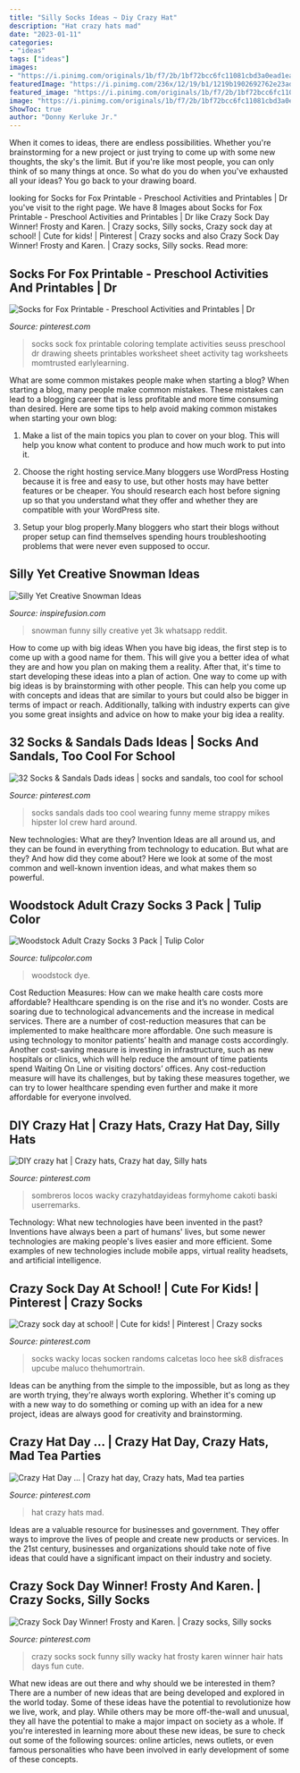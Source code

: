 ```yaml
---
title: "Silly Socks Ideas ~ Diy Crazy Hat"
description: "Hat crazy hats mad"
date: "2023-01-11"
categories:
- "ideas"
tags: ["ideas"]
images:
- "https://i.pinimg.com/originals/1b/f7/2b/1bf72bcc6fc11081cbd3a0ead1eaa7e2.jpg"
featuredImage: "https://i.pinimg.com/236x/12/19/b1/1219b1902692762e23ad207a31ae8f53--socks-and-sandals-hint.jpg"
featured_image: "https://i.pinimg.com/originals/1b/f7/2b/1bf72bcc6fc11081cbd3a0ead1eaa7e2.jpg"
image: "https://i.pinimg.com/originals/1b/f7/2b/1bf72bcc6fc11081cbd3a0ead1eaa7e2.jpg"
ShowToc: true
author: "Donny Kerluke Jr."
---
```



When it comes to ideas, there are endless possibilities. Whether you're brainstorming for a new project or just trying to come up with some new thoughts, the sky's the limit. But if you're like most people, you can only think of so many things at once. So what do you do when you've exhausted all your ideas? You go back to your drawing board.

	

		
looking for Socks for Fox Printable - Preschool Activities and Printables | Dr you've visit to the right page. We have 8 Images about Socks for Fox Printable - Preschool Activities and Printables | Dr like Crazy Sock Day Winner! Frosty and Karen. | Crazy socks, Silly socks, Crazy sock day at school! | Cute for kids! | Pinterest | Crazy socks and also Crazy Sock Day Winner! Frosty and Karen. | Crazy socks, Silly socks. Read more:
		
    
## Socks For Fox Printable - Preschool Activities And Printables | Dr

<img loading=lazy src="https://i.pinimg.com/736x/21/cb/ba/21cbbace6493633bac652f5dd90628cb--fox-in-socks-printable-fox-in-socks-template.jpg" onerror="this.onerror=null;this.src='https://tse3.mm.bing.net/th?id=OIP.PC8jPz6PPtX-SeSQLckbNQHaJ4&amp;pid=15.1';" alt="Socks for Fox Printable - Preschool Activities and Printables | Dr">

_Source: pinterest.com_

>socks sock fox printable coloring template activities seuss preschool dr drawing sheets printables worksheet sheet activity tag worksheets momtrusted earlylearning. 

	

What are some common mistakes people make when starting a blog?
When starting a blog, many people make common mistakes. These mistakes can lead to a blogging career that is less profitable and more time consuming than desired. Here are some tips to help avoid making common mistakes when starting your own blog:
1. Make a list of the main topics you plan to cover on your blog. This will help you know what content to produce and how much work to put into it.

2. Choose the right hosting service.Many bloggers use WordPress Hosting because it is free and easy to use, but other hosts may have better features or be cheaper. You should research each host before signing up so that you understand what they offer and whether they are compatible with your WordPress site.

3. Setup your blog properly.Many bloggers who start their blogs without proper setup can find themselves spending hours troubleshooting problems that were never even supposed to occur.

    
## Silly Yet Creative Snowman Ideas

<img loading=lazy src="https://www.inspirefusion.com/wp-content/media/2014/funny_snowman7.jpg" onerror="this.onerror=null;this.src='https://tse1.mm.bing.net/th?id=OIP.QCd79aLLAfIQiLCmcxs7VwHaKW&amp;pid=15.1';" alt="Silly Yet Creative Snowman Ideas">

_Source: inspirefusion.com_

>snowman funny silly creative yet 3k whatsapp reddit. 

	

How to come up with big ideas
When you have big ideas, the first step is to come up with a good name for them. This will give you a better idea of what they are and how you plan on making them a reality. After that, it's time to start developing these ideas into a plan of action.
One way to come up with big ideas is by brainstorming with other people. This can help you come up with concepts and ideas that are similar to yours but could also be bigger in terms of impact or reach. Additionally, talking with industry experts can give you some great insights and advice on how to make your big idea a reality.

    
## 32 Socks &amp; Sandals Dads Ideas | Socks And Sandals, Too Cool For School

<img loading=lazy src="https://i.pinimg.com/236x/12/19/b1/1219b1902692762e23ad207a31ae8f53--socks-and-sandals-hint.jpg" onerror="this.onerror=null;this.src='https://tse3.mm.bing.net/th?id=OIP.a4LFj2Ott81ZzRSdUt1sAwAAAA&amp;pid=15.1';" alt="32 Socks &amp; Sandals Dads ideas | socks and sandals, too cool for school">

_Source: pinterest.com_

>socks sandals dads too cool wearing funny meme strappy mikes hipster lol crew hard around. 

	

New technologies: What are they?
Invention Ideas are all around us, and they can be found in everything from technology to education. But what are they? And how did they come about? Here we look at some of the most common and well-known invention ideas, and what makes them so powerful.

    
## Woodstock Adult Crazy Socks 3 Pack | Tulip Color

<img loading=lazy src="https://www.tulipcolor.com/content/images/thumbs/0012483_woodstock-adult-crazy-socks-3-pack.jpeg" onerror="this.onerror=null;this.src='https://tse3.mm.bing.net/th?id=OIP.MEk7q6-cTXoFrsGwJVcQowHaIZ&amp;pid=15.1';" alt="Woodstock Adult Crazy Socks 3 Pack | Tulip Color">

_Source: tulipcolor.com_

>woodstock dye. 

	

Cost Reduction Measures: How can we make health care costs more affordable?
Healthcare spending is on the rise and it’s no wonder. Costs are soaring due to technological advancements and the increase in medical services. There are a number of cost-reduction measures that can be implemented to make healthcare more affordable. One such measure is using technology to monitor patients’ health and manage costs accordingly. Another cost-saving measure is investing in infrastructure, such as new hospitals or clinics, which will help reduce the amount of time patients spend Waiting On Line or visiting doctors’ offices.
Any cost-reduction measure will have its challenges, but by taking these measures together, we can try to lower healthcare spending even further and make it more affordable for everyone involved.

    
## DIY Crazy Hat | Crazy Hats, Crazy Hat Day, Silly Hats

<img loading=lazy src="https://i.pinimg.com/originals/1b/f7/2b/1bf72bcc6fc11081cbd3a0ead1eaa7e2.jpg" onerror="this.onerror=null;this.src='https://tse1.mm.bing.net/th?id=OIP.XJlRwhEMQgiVH3eLm792ZAHaHQ&amp;pid=15.1';" alt="DIY crazy hat | Crazy hats, Crazy hat day, Silly hats">

_Source: pinterest.com_

>sombreros locos wacky crazyhatdayideas formyhome cakoti baski userremarks. 

	

Technology: What new technologies have been invented in the past?
Inventions have always been a part of humans' lives, but some newer technologies are making people's lives easier and more efficient. Some examples of new technologies include mobile apps, virtual reality headsets, and artificial intelligence.

    
## Crazy Sock Day At School! | Cute For Kids! | Pinterest | Crazy Socks

<img loading=lazy src="https://i.pinimg.com/564x/3a/5b/d2/3a5bd22797547914f7d5e0f9ad555468--silly-socks-day-crazy-socks-diy-kids.jpg?b=t" onerror="this.onerror=null;this.src='https://tse2.mm.bing.net/th?id=OIP.N7SwoXRGOmdxFgg-nxwodAHaNK&amp;pid=15.1';" alt="Crazy sock day at school! | Cute for kids! | Pinterest | Crazy socks">

_Source: pinterest.com_

>socks wacky locas socken randoms calcetas loco hee sk8 disfraces upcube maluco thehumortrain. 

	

Ideas can be anything from the simple to the impossible, but as long as they are worth trying, they're always worth exploring. Whether it's coming up with a new way to do something or coming up with an idea for a new project, ideas are always good for creativity and brainstorming.

    
## Crazy Hat Day … | Crazy Hat Day, Crazy Hats, Mad Tea Parties

<img loading=lazy src="https://i.pinimg.com/originals/cf/5b/05/cf5b05d01fe18c1c3516991672b8b954.jpg" onerror="this.onerror=null;this.src='https://tse2.mm.bing.net/th?id=OIP.z7KNWdPIX4xotoeyc8D0XwHaHa&amp;pid=15.1';" alt="Crazy Hat Day … | Crazy hat day, Crazy hats, Mad tea parties">

_Source: pinterest.com_

>hat crazy hats mad. 

	

Ideas are a valuable resource for businesses and government. They offer ways to improve the lives of people and create new products or services. In the 21st century, businesses and organizations should take note of five ideas that could have a significant impact on their industry and society.

    
## Crazy Sock Day Winner! Frosty And Karen. | Crazy Socks, Silly Socks

<img loading=lazy src="https://i.pinimg.com/originals/e3/5b/0d/e35b0debe20ccc982f322c9762784aab.jpg" onerror="this.onerror=null;this.src='https://tse1.mm.bing.net/th?id=OIP.9z4fUxPR4qWqf1AqdK9j5QHaJ4&amp;pid=15.1';" alt="Crazy Sock Day Winner! Frosty and Karen. | Crazy socks, Silly socks">

_Source: pinterest.com_

>crazy socks sock funny silly wacky hat frosty karen winner hair hats days fun cute. 

	

What new ideas are out there and why should we be interested in them?
There are a number of new ideas that are being developed and explored in the world today. Some of these ideas have the potential to revolutionize how we live, work, and play. While others may be more off-the-wall and unusual, they all have the potential to make a major impact on society as a whole. If you're interested in learning more about these new ideas, be sure to check out some of the following sources: online articles, news outlets, or even famous personalities who have been involved in early development of some of these concepts.

